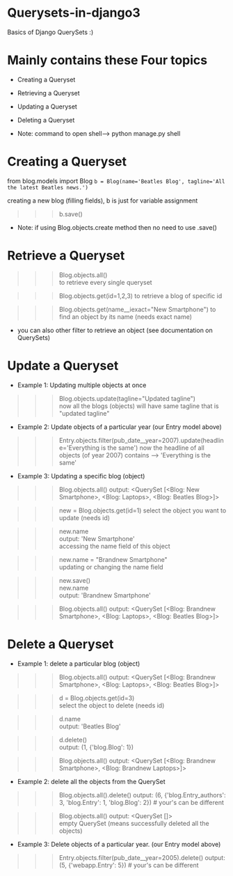 # Querysets-in-django3
Basics of Django QuerySets :)

# Mainly contains these Four topics 
* Creating a Queryset
* Retrieving a Queryset
* Updating a Queryset
* Deleting a Queryset

* Note: command to open shell--> python manage.py shell 

# Creating a Queryset

from blog.models import Blog
`b = Blog(name='Beatles Blog', tagline='All the latest Beatles news.')`

creating a new blog (filling fields), b is just for variable assignment

>>> b.save()
* Note: if using Blog.objects.create method then no need to use .save()


# Retrieve a Queryset

>>> Blog.objects.all()  
to retrieve every single queryset

>>> Blog.objects.get(id=1,2,3)
to retrieve a blog of specific id

>>> Blog.objects.get(name__iexact="New Smartphone") 
to find an object by its name (needs exact name)
* you can also other filter to retrieve an object (see documentation on QuerySets) 


# Update a Queryset

* Example 1: Updating multiple objects at once

>>> Blog.objects.update(tagline="Updated tagline")  
now all the blogs (objects) will have same tagline that is "updated tagline"

* Example 2: Update objects of a particular year (our Entry model above)

>>> Entry.objects.filter(pub_date__year=2007).update(headline='Everything is the same')
now the headline of all objects (of year 2007) contains --> 'Everything is the same'

* Example 3: Updating a specific blog (object)

>>> Blog.objects.all()
output: <QuerySet [<Blog: New Smartphone>, <Blog: Laptops>, <Blog: Beatles Blog>]>

>>> new = Blog.objects.get(id=1)
select the object you want to update (needs id)

>>> new.name     
output: 'New Smartphone'   
accessing the name field of this object

>>> new.name = "Brandnew Smartphone"    
updating or changing the name field

>>> new.save()      
>>> new.name     
output: 'Brandnew Smartphone'

>>> Blog.objects.all()
output: <QuerySet [<Blog: Brandnew Smartphone>, <Blog: Laptops>, <Blog: Beatles Blog>]>

# Delete a Queryset

* Example 1: delete a particular blog (object)

>>> Blog.objects.all()
output: <QuerySet [<Blog: Brandnew Smartphone>, <Blog: Laptops>, <Blog: Beatles Blog>]>

>>> d = Blog.objects.get(id=3)   
select the object to delete (needs id)

>>> d.name  
output: 'Beatles Blog'

>>> d.delete()  
output: (1, {'blog.Blog': 1})

>>> Blog.objects.all()
output: <QuerySet [<Blog: Brandnew Smartphone>, <Blog: Brandnew Laptops>]>

* Example 2: delete all the objects from the QuerySet

>>> Blog.objects.all().delete()
output: (6, {'blog.Entry_authors': 3, 'blog.Entry': 1, 'blog.Blog': 2}) # your's can be different

>>> Blog.objects.all()
output: <QuerySet []>   
empty QuerySet (means successfully deleted all the objects)


* Example 3: Delete objects of a particular year. (our Entry model above)

>>> Entry.objects.filter(pub_date__year=2005).delete()
output: (5, {'webapp.Entry': 5})  # your's can be different

